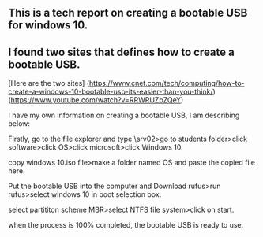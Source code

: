 ## This is a tech report on creating a bootable USB for windows 10.


## I found two sites that defines how to create a bootable USB.

[Here are the two sites]
(https://www.cnet.com/tech/computing/how-to-create-a-windows-10-bootable-usb-its-easier-than-you-think/)
(https://www.youtube.com/watch?v=RRWRUZbZQeY)


I have my own information on creating a bootable USB, I am describing below:


Firstly, go to the file explorer and type \\srv02>go to students folder>click software>click OS>click microsoft>click Windows 10.


copy windows 10.iso file>make a folder named OS and paste the copied file here.


Put the bootable USB into the computer and Download rufus>run rufus>select windows 10 in boot selection box.
 
select partititon scheme MBR>select NTFS file system>click on start.


when the process is 100% completed, the bootable USB is ready to use.
